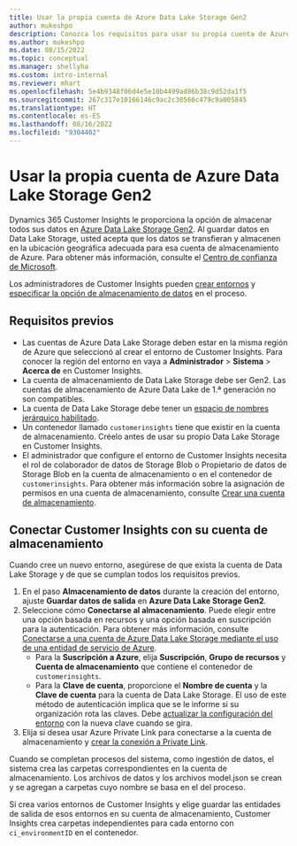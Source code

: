 ```yaml
---
title: Usar la propia cuenta de Azure Data Lake Storage Gen2
author: mukeshpo
description: Conozca los requisitos para usar su propia cuenta de Azure Data Lake Storage para almacenar datos de Customer Insights.
ms.author: mukeshpo
ms.date: 08/15/2022
ms.topic: conceptual
ms.manager: shellyha
ms.custom: intro-internal
ms.reviewer: mhart
ms.openlocfilehash: 5e4b9348f06d4e5e10b4499ad86b38c9d52da1f5
ms.sourcegitcommit: 267c317e10166146c9ac2c30560c479c9a005845
ms.translationtype: HT
ms.contentlocale: es-ES
ms.lasthandoff: 08/16/2022
ms.locfileid: "9304402"
---
```

# <a name="use-your-own-azure-data-lake-storage-gen2-account"></a>Usar la propia cuenta de Azure Data Lake Storage Gen2

Dynamics 365 Customer Insights le proporciona la opción de almacenar todos sus datos en [Azure Data Lake Storage Gen2](/azure/storage/blobs/data-lake-storage-introduction). Al guardar datos en Data Lake Storage, usted acepta que los datos se transfieran y almacenen en la ubicación geográfica adecuada para esa cuenta de almacenamiento de Azure. Para obtener más información, consulte el [Centro de confianza de Microsoft](https://www.microsoft.com/trust-center).

Los administradores de Customer Insights pueden [crear entornos](create-environment.md) y [especificar la opción de almacenamiento de datos](create-environment.md#step-2-configure-data-storage) en el proceso.

## <a name="prerequisites"></a>Requisitos previos

- Las cuentas de Azure Data Lake Storage deben estar en la misma región de Azure que seleccionó al crear el entorno de Customer Insights. Para conocer la región del entorno en vaya a **Administrador** > **Sistema** > **Acerca de** en Customer Insights.
- La cuenta de almacenamiento de Data Lake Storage debe ser Gen2. Las cuentas de almacenamiento de Azure Data Lake de 1.ª generación no son compatibles.
- La cuenta de Data Lake Storage debe tener un [espacio de nombres jerárquico habilitado](/azure/storage/blobs/data-lake-storage-namespace).
- Un contenedor llamado `customerinsights` tiene que existir en la cuenta de almacenamiento. Créelo antes de usar su propio Data Lake Storage en Customer Insights.
- El administrador que configure el entorno de Customer Insights necesita el rol de colaborador de datos de Storage Blob o Propietario de datos de Storage Blob en la cuenta de almacenamiento o en el contenedor de `customerinsights`. Para obtener más información sobre la asignación de permisos en una cuenta de almacenamiento, consulte [Crear una cuenta de almacenamiento](/azure/storage/common/storage-account-create?toc=%2Fazure%2Fstorage%2Fblobs%2Ftoc.json&tabs=azure-portal).

## <a name="connect-customer-insights-with-your-storage-account"></a>Conectar Customer Insights con su cuenta de almacenamiento

Cuando cree un nuevo entorno, asegúrese de que exista la cuenta de Data Lake Storage y de que se cumplan todos los requisitos previos.

1. En el paso **Almacenamiento de datos** durante la creación del entorno, ajuste **Guardar datos de salida** en **Azure Data Lake Storage Gen2**.
1. Seleccione cómo **Conectarse al almacenamiento**. Puede elegir entre una opción basada en recursos y una opción basada en suscripción para la autenticación. Para obtener más información, consulte [Conectarse a una cuenta de Azure Data Lake Storage mediante el uso de una entidad de servicio de Azure](connect-service-principal.md).
   - Para la **Suscripción a Azure**, elija **Suscripción**, **Grupo de recursos** y **Cuenta de almacenamiento** que contiene el contenedor de `customerinsights`.
   - Para la **Clave de cuenta**, proporcione el **Nombre de cuenta** y la **Clave de cuenta** para la cuenta de Data Lake Storage. El uso de este método de autenticación implica que se le informe si su organización rota las claves. Debe [actualizar la configuración del entorno](manage-environments.md#edit-an-existing-environment) con la nueva clave cuando se gira.
1. Elija si desea usar Azure Private Link para conectarse a la cuenta de almacenamiento y [crear la conexión a Private Link](security-overview.md#set-up-an-azure-private-link).

Cuando se completan procesos del sistema, como ingestión de datos, el sistema crea las carpetas correspondientes en la cuenta de almacenamiento. Los archivos de datos y los archivos model.json se crean y se agregan a carpetas cuyo nombre se basa en el del proceso.

Si crea varios entornos de Customer Insights y elige guardar las entidades de salida de esos entornos en su cuenta de almacenamiento, Customer Insights crea carpetas independientes para cada entorno con `ci_environmentID` en el contenedor.
